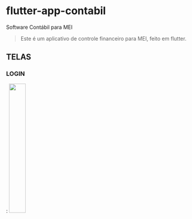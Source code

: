 # flutter-app-contabil
Software Contábil para MEI

> Este é um aplicativo de controle financeiro para MEI, feito em flutter.






## TELAS



<h3>LOGIN</h3>:
<img src="https://firebasestorage.googleapis.com/v0/b/ea-assistant-67dec.appspot.com/o/Screenshot_2020-04-11-21-26-45-593_com.miui.videoplayer.jpg?alt=media&token=98f0cb54-330b-49ff-8238-a9f149addcba" width="30%" height="auto">
